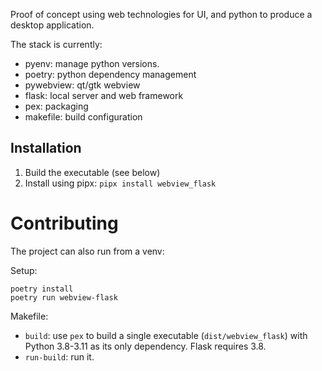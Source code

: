 Proof of concept using web technologies for UI, and python to produce a desktop application.

The stack is currently:

- pyenv: manage python versions.
- poetry: python dependency management
- pywebview: qt/gtk webview
- flask: local server and web framework
- pex: packaging
- makefile: build configuration

## Installation

1. Build the executable (see below)
2. Install using pipx: `pipx install webview_flask`


# Contributing

The project can also run from a venv:

Setup:

```shell
poetry install
poetry run webview-flask
```

Makefile:

- `build`: use `pex` to build a single executable (`dist/webview_flask`) with Python 3.8-3.11 as its only dependency. Flask requires 3.8.
- `run-build`: run it.

